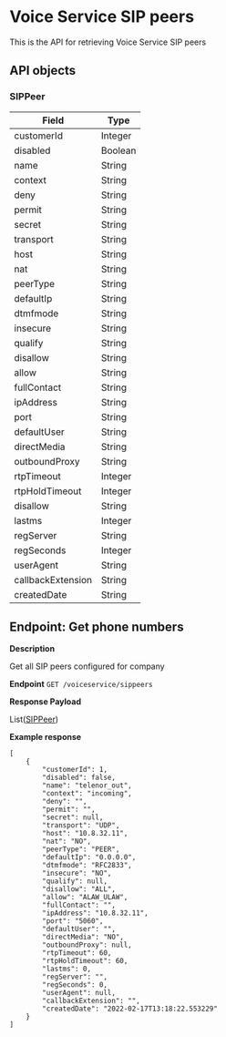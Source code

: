 # Voice Service SIP peers
This is the API for retrieving Voice Service SIP peers

## API objects

### SIPPeer

| Field             | Type    |
|-------------------|---------|
| customerId        | Integer |
| disabled          | Boolean |
| name              | String  |
| context           | String  |
| deny              | String  |
| permit            | String  |
| secret            | String  |
| transport         | String  |
| host              | String  |
| nat               | String  |
| peerType          | String  |
| defaultIp         | String  |
| dtmfmode          | String  |
| insecure          | String  |
| qualify           | String  |
| disallow          | String  |
| allow             | String  |
| fullContact       | String  |
| ipAddress         | String  |
| port              | String  |
| defaultUser       | String  |
| directMedia       | String  |
| outboundProxy     | String  |
| rtpTimeout        | Integer |
| rtpHoldTimeout    | Integer |
| disallow          | String  |
| lastms            | Integer |
| regServer         | String  |
| regSeconds        | Integer |
| userAgent         | String  |
| callbackExtension | String  |
| createdDate       | String  |

## Endpoint: Get phone numbers

**Description**

Get all SIP peers configured for company

**Endpoint** `GET /voiceservice/sippeers`

**Response Payload**

List([SIPPeer](../voiceservice-sippeers-api/#sippeer))

**Example response**

```
[
    {
        "customerId": 1,
        "disabled": false,
        "name": "telenor_out",
        "context": "incoming",
        "deny": "",
        "permit": "",
        "secret": null,
        "transport": "UDP",
        "host": "10.8.32.11",
        "nat": "NO",
        "peerType": "PEER",
        "defaultIp": "0.0.0.0",
        "dtmfmode": "RFC2833",
        "insecure": "NO",
        "qualify": null,
        "disallow": "ALL",
        "allow": "ALAW_ULAW",
        "fullContact": "",
        "ipAddress": "10.8.32.11",
        "port": "5060",
        "defaultUser": "",
        "directMedia": "NO",
        "outboundProxy": null,
        "rtpTimeout": 60,
        "rtpHoldTimeout": 60,
        "lastms": 0,
        "regServer": "",
        "regSeconds": 0,
        "userAgent": null,
        "callbackExtension": "",
        "createdDate": "2022-02-17T13:18:22.553229"
    }
]
```
